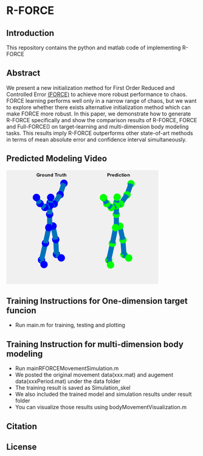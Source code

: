 # R-FORCE
## Introduction
This repository contains the python and matlab code of implementing R-FORCE

## Abstract
We present a new initialization method for First Order Reduced and Controlled
Error [(FORCE)](https://www.sciencedirect.com/science/article/pii/S0896627309005479) to
achieve more robust performance to chaos. FORCE learning performs well only in a narrow
range of chaos, but we want to explore whether there exists alternative initialization
method which can make FORCE more robust. In this paper, we demonstrate how to generate 
R-FORCE specifically and show the comparison results of R-FORCE, FORCE and Full-FORCE() on
target-learning and multi-dimension body modeling tasks. This results imply R-FORCE outperforms 
other state-of-art methods in terms of mean absolute error and confidence interval simultaneously. 

## Predicted Modeling Video
![Predicted Modeling Video](deepSquat.gif)

## Training Instructions for One-dimension target funcion
* Run main.m for training, testing and plotting

## Training Instruction for multi-dimension body modeling
* Run mainRFORCEMovementSimulation.m
* We posted the original movement data(xxx.mat) and augement data(xxxPeriod.mat) under the data folder
* The training result is saved as Simulation_skel
* We also included the trained model and simulation results under result folder
* You can visualize those results using bodyMovementVisualization.m

## Citation

## License
